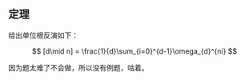 ## 定理

给出单位根反演如下：

$$
[d\mid n] = \frac{1}{d}\sum_{i=0}^{d-1}\omega_{d}^{ni}
$$

因为题太难了不会做，所以没有例题，咕着。

```cpp

```
